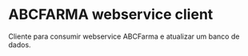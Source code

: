 # ABCFARMA webservice client
Cliente para consumir webservice ABCFarma e atualizar um banco de dados.
